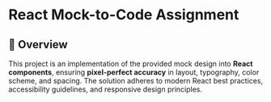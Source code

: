# React Mock-to-Code Assignment

## 📌 Overview

This project is an implementation of the provided mock design into **React components**, ensuring **pixel-perfect accuracy** in layout, typography, color scheme, and spacing. The solution adheres to modern React best practices, accessibility guidelines, and responsive design principles.
